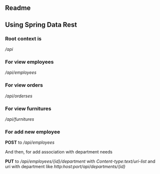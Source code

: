 ## Readme
## Using Spring Data Rest

### Root context is
*/api*

### For view employees
*/api/employees*

### For view orders
*/api/orderses*

### For view furnitures
*/api/furnitures*

### For add new employee
**POST** to */api/employees*

And then, for add association with department needs

**PUT** to */api/employees/{id}/department*
with *Content-type:text/uri-list* and uri with department like *http:host:port/api/departments/{id}*